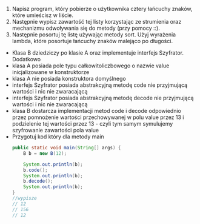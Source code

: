 1. Napisz program, który pobierze o użytkownika cztery łańcuchy znaków, które umieścisz w liście. 
2. Następnie wypisz zawartość tej listy korzystając ze strumienia oraz mechanizmu odwoływania się do metody (przy pomocy ::).
3. Następnie posortuj tę listę używając metody sort. Użyj wyrażenia lambda, które posortuje łańcuchy znaków malejąco po długości.
  - Klasa B dziedziczy po klasie A oraz implementuje interfejs Szyfrator. Dodatkowo
  - klasa A posiada pole typu całkowitoliczbowego o nazwie value inicjalizowane w konstruktorze
  - klasa A nie posiada konstruktora domyślnego
  - interfejs Szyfrator   posiada abstrakcyjną metodę code nie przyjmującą wartości i nic nie zwaracającą
  - interfejs Szyfrator  posiada abstrakcyjną metodę decode nie przyjmującą wartości i nic nie zwaracającą
  - klasa B dostarcza implementacji metod code i decode odpowiednio przez pomnożenie wartości przechowywanej w polu value przez 13 i podzielenie tej wartości przez 13 - czyli tym samym symulujemy szyfrowanie zawartości pola value
  - Przygotuj kod który dla metody main 
    ```java
	public static void main(String[] args) {
		B b = new B(12);

		System.out.println(b);
		b.code();
		System.out.println(b);
		b.decode();
		System.out.println(b);
	}
	//wypisze
	// 12
	// 156
	// 12
	```